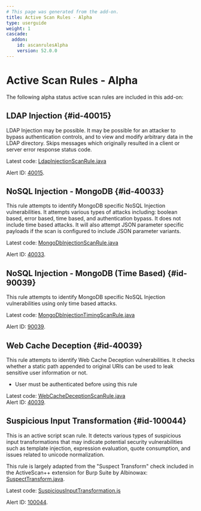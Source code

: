 ```yaml
---
# This page was generated from the add-on.
title: Active Scan Rules - Alpha
type: userguide
weight: 1
cascade:
  addon:
    id: ascanrulesAlpha
    version: 52.0.0
---
```


# Active Scan Rules - Alpha

The following alpha status active scan rules are included in this add-on:

## LDAP Injection {#id-40015}

LDAP Injection may be possible. It may be possible for an attacker to bypass authentication controls, and to view and modify arbitrary data in the LDAP directory. Skips messages which originally resulted in a client or server error response status code.


Latest code: [LdapInjectionScanRule.java](https://github.com/zaproxy/zap-extensions/blob/main/addOns/ascanrulesAlpha/src/main/java/org/zaproxy/zap/extension/ascanrulesAlpha/LdapInjectionScanRule.java)


Alert ID: [40015](/docs/alerts/40015/).

## NoSQL Injection - MongoDB {#id-40033}

This rule attempts to identify MongoDB specific NoSQL Injection vulnerabilities. It attempts various types of attacks including: boolean based, error based, time based, and authentication bypass. It does not include time based attacks. It will also attempt JSON parameter specific payloads if the scan is configured to include JSON parameter variants.


Latest code: [MongoDbInjectionScanRule.java](https://github.com/zaproxy/zap-extensions/blob/main/addOns/ascanrulesAlpha/src/main/java/org/zaproxy/zap/extension/ascanrulesAlpha/MongoDbInjectionScanRule.java)


Alert ID: [40033](/docs/alerts/40033/).

## NoSQL Injection - MongoDB (Time Based) {#id-90039}

This rule attempts to identify MongoDB specific NoSQL Injection vulnerabilities using only time based attacks.


Latest code: [MongoDbInjectionTimingScanRule.java](https://github.com/zaproxy/zap-extensions/blob/main/addOns/ascanrulesAlpha/src/main/java/org/zaproxy/zap/extension/ascanrulesAlpha/MongoDbInjectionTimingScanRule.java)


Alert ID: [90039](/docs/alerts/90039/).

## Web Cache Deception {#id-40039}

This rule attempts to identify Web Cache Deception vulnerabilities. It checks whether a static path appended to original URIs can be used to leak sensitive user information or not.

* User must be authenticated before using this rule

Latest code: [WebCacheDeceptionScanRule.java](https://github.com/zaproxy/zap-extensions/blob/main/addOns/ascanrulesAlpha/src/main/java/org/zaproxy/zap/extension/ascanrulesAlpha/WebCacheDeceptionScanRule.java)   
Alert ID: [40039](/docs/alerts/40039/).

## Suspicious Input Transformation {#id-100044}

This is an active script scan rule. It detects various types of suspicious input transformations that may indicate potential security vulnerabilities such as template injection, expression evaluation, quote consumption, and issues related to unicode normalization.


This rule is largely adapted from the "Suspect Transform" check included in the ActiveScan++ extension for Burp
Suite by
Albinowax: [SuspectTransform.java](https://github.com/albinowax/ActiveScanPlusPlus/blob/master/src/burp/SuspectTransform.java).


Latest code: [SuspiciousInputTransformation.js](https://github.com/zaproxy/zap-extensions/blob/main/addOns/ascanrulesAlpha/src/main/zapHomeFiles/scripts/scripts/active/SuspiciousInputTransformation.js)


Alert ID: [100044](/docs/alerts/100044/).
